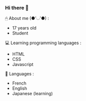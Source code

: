 ### Hi there 👋
<!--
**Rurucchi/Rurucchi** is a ✨ _special_ ✨ repository because its `README.md` (this file) appears on your GitHub profile.
-->

🖱 About me (●'◡'●) :
- 17 years old
- Student

💻 Learning programming languages :
- HTML
- CSS
- Javascript

📱 Languages : 
- French
- English
- Japanese (learning)

